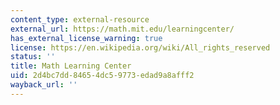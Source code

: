 ```yaml
---
content_type: external-resource
external_url: https://math.mit.edu/learningcenter/
has_external_license_warning: true
license: https://en.wikipedia.org/wiki/All_rights_reserved
status: ''
title: Math Learning Center
uid: 2d4bc7dd-8465-4dc5-9773-edad9a8afff2
wayback_url: ''
---
```


